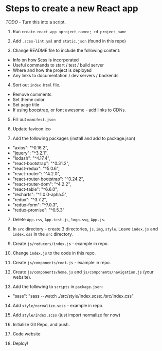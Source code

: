 # Steps to create a new React app

*TODO* - Turn this into a script.

1. Run `create-react-app <project_name>; cd project_name`

2. Add `.scss-lint.yml` and `static.json` (found in this repo)

3. Change README file to include the following content:
  + Info on how Scss is incorporated
  + Useful commands to start / test / build server
  + Where and how the project is deployed
  + Any links to documentation / dev servers / backends
  
4. Sort out `index.html` file.
  + Remove comments.
  + Set theme color
  + Set page title
  + If using bootstrap, or font awesome - add links to CDNs.
  
5. Fill out `manifest.json`

6. Update favicon.ico

7. Add the following packages (install and add to package.json)
  + "axios": "^0.16.2",
  + "jquery": "^3.2.1",
  + "lodash": "^4.17.4",
  + "react-bootstrap": "^0.31.2",
  + "react-redux": "^5.0.6",
  + "react-router": "^4.2.0",
  + "react-router-bootstrap": "^0.24.2",
  + "react-router-dom": "^4.2.2",
  + "react-table": "^6.6.0",
  + "recharts": "^1.0.0-apha.5",
  + "redux": "^3.7.2",
  + "redux-form": "^7.0.3",
  + "redux-promise": "^0.5.3"

7. Delete `App.css`, `App.test.js`, `logo.svg`, `App.js`.

8. In `src` directory - create 3 directories, `js`, `img`, `style`. Leave `index.js` and `index.css` in the `src` directory.

9. Create `js/reducers/index.js` - example in repo.

10. Change `index.js` to the code in this repo.

11. Create `js/components/root.js` - example in repo.

12. Create `js/components/home.js` and `js/components/navigation.js` (your website).

13. Add the following to `scripts` in `package.json`:
  + "sass": "sass --watch ./src/style/index.scss:./src/index.css"
  
14. Add `style/normalize.scss` - example in repo.
  
15. Add `style/index.scss` (just import normalize for now)

16. Initialize Git Repo, and push.

17. Code website

18. Deploy!

